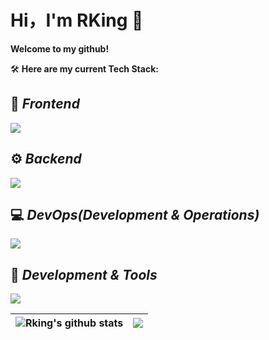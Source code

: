 # Hi，I'm RKing 👋

**Welcome to my github!**

🛠 **Here are my current Tech Stack:**

## 🎨   ***Frontend***
   
   <img src="https://skillicons.dev/icons?i=html,css,js,ts,react,nodejs,vue,npm,pnpmt&theme=dark" />  

## ⚙️ ***Backend***  
   
  <img src="https://skillicons.dev/icons?i=java,spring,mysql,maven,spring,sqlite&theme=dark" />

## 💻  ***DevOps(Development & Operations)***
    
  <img src="https://skillicons.dev/icons?i=git,postman,docker&theme=dark" />   

## 🔧  ***Development & Tools***
   
   <img src="https://skillicons.dev/icons?i=git,github,idea,markdown,windows,linux&theme=dark" />

|<img align ="center" src="https://github-readme-stats.vercel.app/api?username=RKINGing&show_icons=true&theme=radical" alt="Rking's github stats" /></img>|<img align="center" src="https://github-readme-stats.vercel.app/api/top-langs/?username=RKINGing&layout=compact&title_color=359697&icon_color=359697&hide_border=true&theme=transparent&langs_count=8"/>
|----|----|




<!--
**RKINGing/RKINGing** is a ✨ _special_ ✨ repository because its `README.md` (this file) appears on your GitHub profile.

Here are some ideas to get you started:

- 🔭 I’m currently working on ...
- 🌱 I’m currently learning ...
- 👯 I’m looking to collaborate on ...
- 🤔 I’m looking for help with ...
- 💬 Ask me about ...
- 📫 How to reach me: ...
- 😄 Pronouns: ...
- ⚡ Fun fact: ...
-->
